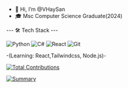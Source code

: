- 👋 Hi, I’m @VHaySan
- 🎓 Msc Computer Science Graduate(2024)

--- 🛠️ Tech Stack ---

![Python](https://img.shields.io/badge/Python-3776AB?logo=python&logoColor=white)
![C#](https://img.shields.io/badge/C%23-239120?logo=c-sharp&logoColor=white)
![React](https://img.shields.io/badge/React-61DAFB?logo=react&logoColor=black)
![Git](https://img.shields.io/badge/Git-F05032?logo=git&logoColor=white)

-(Learning: React,Tailwindcss, Node.js)-

[![Total Contributions](https://github-readme-stats.vercel.app/api?username=VHaySan&count_private=true&show_icons=true&theme=dark&include_all_commits=true)](https://github.com/anuraghazra/github-readme-stats)

[![Summary](https://github-profile-summary-cards.vercel.app/api/cards/profile-details?username=VHaySan&theme=github_dark)](https://github.com/vn7n24fzkq/github-profile-summary-cards)
<!---
VHaySan/VHaySan is a ✨ special ✨ repository because its `README.md` (this file) appears on your GitHub profile.
You can click the Preview link to take a look at your changes.
--->

